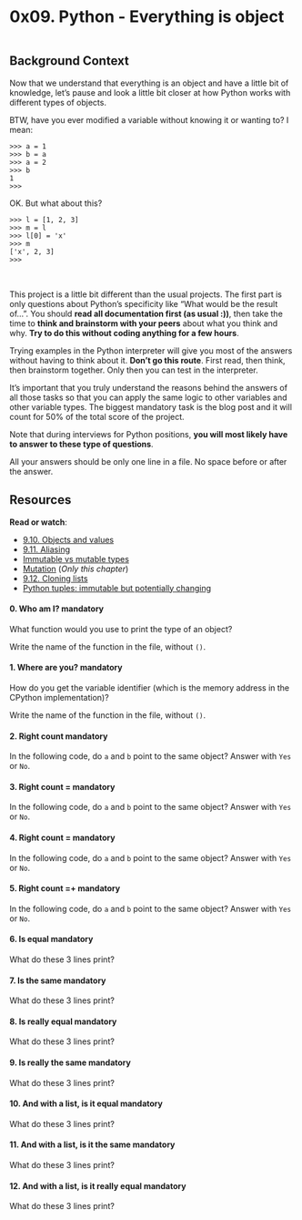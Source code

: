 <h1 class="gap">0x09. Python - Everything is object</h1>
 <article id="description" class="gap formatted-content">
    <p><img src="https://s3.amazonaws.com/intranet-projects-files/holbertonschool-higher-level_programming+/252/r_208403_QPSN8.jpg" alt="" style="" /><br /></p>

<h2>Background Context</h2>

<p>Now that we understand that everything is an object and have a little bit of knowledge, let&rsquo;s pause and look a little bit closer at how Python works with different types of objects.</p>

<p>BTW, have you ever modified a variable without knowing it or wanting to? I mean:</p>

<pre><code>&gt;&gt;&gt; a = 1
&gt;&gt;&gt; b = a
&gt;&gt;&gt; a = 2
&gt;&gt;&gt; b
1
&gt;&gt;&gt; 
</code></pre>

<p>OK. But what about this?</p>

<pre><code>&gt;&gt;&gt; l = [1, 2, 3]
&gt;&gt;&gt; m = l
&gt;&gt;&gt; l[0] = &#39;x&#39;
&gt;&gt;&gt; m
[&#39;x&#39;, 2, 3]
&gt;&gt;&gt; 
</code></pre>

<p><img src="https://media.giphy.com/media/wAjfQ9MLUfFjq/giphy.gif" alt="" style="" /><br />
<br /></p>

<p>This project is a little bit different than the usual projects. The first part is only questions about Python&rsquo;s specificity like &ldquo;What would be the result of&hellip;&rdquo;. 
You should <strong>read all documentation first (as usual :))</strong>, then take the time to <strong>think and brainstorm with your peers</strong> about what you think and why. <strong>Try to do this without coding anything for a few hours</strong>.</p>

<p>Trying examples in the Python interpreter will give you most of the answers without having to think about it. <strong>Don&rsquo;t go this route</strong>. First read, then think, then brainstorm together. Only then you can test in the interpreter.</p>

<p>It&rsquo;s important that you truly understand the reasons behind the answers of all those tasks so that you can apply the same logic to other variables and other variable types.
The biggest mandatory task is the blog post and it will count for 50% of the total score of the project.</p>

<p>Note that during interviews for Python positions, <strong>you will most likely have to answer to these type of questions</strong>.</p>

<p>All your answers should be only one line in a file. No space before or after the answer.</p>

<h2>Resources</h2>

<p><strong>Read or watch</strong>:</p>

<ul>
<li><a href="/rltoken/n1x09X-KJSllpJkJorBw2A" title="9.10. Objects and values" target="_blank">9.10. Objects and values</a> </li>
<li><a href="/rltoken/3teQMNNfDeyGvCtZfjsf5g" title="9.11. Aliasing" target="_blank">9.11. Aliasing</a> </li>
<li><a href="/rltoken/JuPVygeoG27Q_qKxB2lP8g" title="Immutable vs mutable types" target="_blank">Immutable vs mutable types</a> </li>
<li><a href="/rltoken/UbL96sV3cIxewdQPW_zwRw" title="Mutation" target="_blank">Mutation</a> (<em>Only this chapter</em>)</li>
<li><a href="/rltoken/-t_1VsmKlgWHszL5y1YiKA" title="9.12. Cloning lists" target="_blank">9.12. Cloning lists</a> </li>
<li><a href="/rltoken/IdBAdTYNLuS3YpRRQIam6Q" title="Python tuples: immutable but potentially changing" target="_blank">Python tuples: immutable but potentially changing</a> </li>
</ul>

 <h4 class="task">
    0. Who am I?
      <span class="alert alert-warning mandatory-optional">
        mandatory
      </span>
  </h4>

  <p>What function would you use to print the type of an object?</p>

<p>Write the name of the function in the file, without <code>()</code>.</p>

 <h4 class="task">
    1. Where are you?
      <span class="alert alert-warning mandatory-optional">
        mandatory
      </span>
  </h4>

  <p>How do you get the variable identifier (which is the memory address in the CPython implementation)?</p>

<p>Write the name of the function in the file, without <code>()</code>.</p>

 <h4 class="task">
    2. Right count
      <span class="alert alert-warning mandatory-optional">
        mandatory
      </span>
  </h4>

  <p>In the following code, do <code>a</code> and <code>b</code> point to the same object?
Answer with <code>Yes</code> or <code>No</code>.</p>

 <h4 class="task">
    3. Right count =
      <span class="alert alert-warning mandatory-optional">
        mandatory
      </span>
  </h4>

  <p>In the following code, do <code>a</code> and <code>b</code> point to the same object?
Answer with <code>Yes</code> or <code>No</code>.</p>

  <h4 class="task">
    4. Right count =
      <span class="alert alert-warning mandatory-optional">
        mandatory
      </span>
  </h4>

  <p>In the following code, do <code>a</code> and <code>b</code> point to the same object?
Answer with <code>Yes</code> or <code>No</code>.</p>

<h4 class="task">
    5. Right count =+
      <span class="alert alert-warning mandatory-optional">
        mandatory
      </span>
  </h4>

  <p>In the following code, do <code>a</code> and <code>b</code> point to the same object?
Answer with <code>Yes</code> or <code>No</code>.</p>

<h4 class="task">
    6. Is equal
      <span class="alert alert-warning mandatory-optional">
        mandatory
      </span>
  </h4>

  <p>What do these 3 lines print?</p>

<h4 class="task">
    7. Is the same
      <span class="alert alert-warning mandatory-optional">
        mandatory
      </span>
  </h4>

  <p>What do these 3 lines print?</p>

 <h4 class="task">
    8. Is really equal
      <span class="alert alert-warning mandatory-optional">
        mandatory
      </span>
  </h4>

  <p>What do these 3 lines print?</p>

  <h4 class="task">
    9. Is really the same
      <span class="alert alert-warning mandatory-optional">
        mandatory
      </span>
  </h4>

  <p>What do these 3 lines print?</p>

 <h4 class="task">
    10. And with a list, is it equal
      <span class="alert alert-warning mandatory-optional">
        mandatory
      </span>
  </h4>

  <p>What do these 3 lines print?</p>

 <h4 class="task">
    11. And with a list, is it the same
      <span class="alert alert-warning mandatory-optional">
        mandatory
      </span>
  </h4>

  <p>What do these 3 lines print?</p>

 <h4 class="task">
    12. And with a list, is it really equal
      <span class="alert alert-warning mandatory-optional">
        mandatory
      </span>
  </h4>

  <p>What do these 3 lines print?</p>
